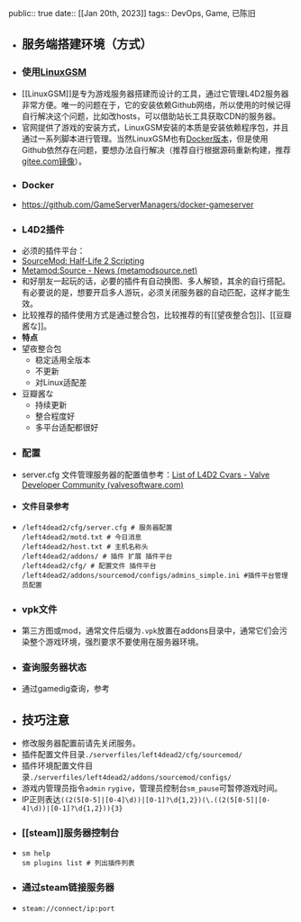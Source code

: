 public:: true
date:: [[Jan 20th, 2023]]
tags:: DevOps, Game, 已陈旧

- ## 服务端搭建环境（方式）
- ### 使用[LinuxGSM](https://linuxgsm.com/)
- [[LinuxGSM]]是专为游戏服务器搭建而设计的工具，通过它管理L4D2服务器非常方便。唯一的问题在于，它的安装依赖Github网络，所以使用的时候记得自行解决这个问题，比如改hosts，可以借助站长工具获取CDN的服务器。
- 官网提供了游戏的安装方式，LinuxGSM安装的本质是安装依赖程序包，并且通过一系列脚本进行管理。当然LinuxGSM也有[Docker版本](https://github.com/GameServerManagers/LinuxGSM-Docker)，但是使用Github依然存在问题，要想办法自行解决（推荐自行根据源码重新构建，推荐[gitee.com镜像](https://gitee.com/mirrors/LinuxGSM)）。
- ### Docker
- https://github.com/GameServerManagers/docker-gameserver
- ### L4D2插件
- 必须的插件平台：
- [SourceMod: Half-Life 2 Scripting](https://www.sourcemod.net/)
- [Metamod:Source - News (metamodsource.net)](http://www.metamodsource.net/)
- 和好朋友一起玩的话，必要的插件有自动换图、多人解锁，其余的自行搭配。有必要说的是，想要开启多人游玩，必须关闭服务器的自动匹配，这样才能生效。
- 比较推荐的插件使用方式是通过整合包，比较推荐的有[[望夜整合包]]、[[豆瓣酱な]]。
- **特点**
- 望夜整合包
	- 稳定适用全版本
	- 不更新
	- 对Linux适配差
- 豆瓣酱な
	- 持续更新
	- 整合程度好
	- 多平台适配都很好
- ### 配置
- server.cfg 文件管理服务器的配置值参考：[List of L4D2 Cvars - Valve Developer Community (valvesoftware.com)](https://developer.valvesoftware.com/wiki/List_of_L4D2_Cvars)
- #### 文件目录参考
- ```shell
  /left4dead2/cfg/server.cfg # 服务器配置
  /left4dead2/motd.txt # 今日消息
  /left4dead2/host.txt # 主机名称头
  /left4dead2/addons/ # 插件 扩展 插件平台
  /left4dead2/cfg/ # 配置文件 插件平台
  /left4dead2/addons/sourcemod/configs/admins_simple.ini #插件平台管理员配置
  ```
- ### vpk文件
- 第三方图或mod，通常文件后缀为`.vpk`放置在addons目录中，通常它们会污染整个游戏环境，强烈要求不要使用在服务器环境。
- ### 查询服务器状态
- 通过gamedig查询，参考
- ## 技巧注意
- 修改服务器配置前请先关闭服务。
- 插件配置文件目录`./serverfiles/left4dead2/cfg/sourcemod/`
- 插件环境配置文件目录`./serverfiles/left4dead2/addons/sourcemod/configs/`
- 游戏内管理员指令`admin` `rygive`，管理员控制台`sm_pause`可暂停游戏时间。
- IP正则表达`((2(5[0-5]|[0-4]\d))|[0-1]?\d{1,2})(\.((2(5[0-5]|[0-4]\d))|[0-1]?\d{1,2})){3}`
- ### [[steam]]服务器控制台
- ```shell
  sm help
  sm plugins list # 列出插件列表
  ```
- ### 通过steam链接服务器
- `steam://connect/ip:port`